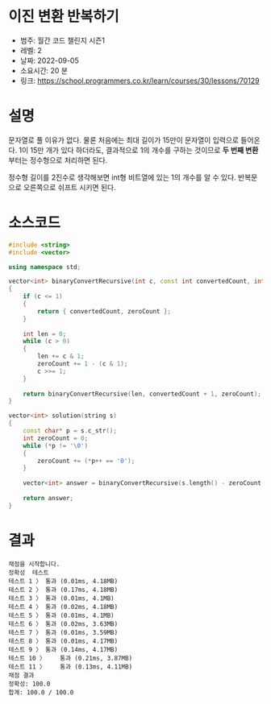# 이진 변환 반복하기
* 범주: 월간 코드 챌린지 시즌1
* 레벨: 2
* 날짜: 2022-09-05
* 소요시간: 20 분
* 링크: https://school.programmers.co.kr/learn/courses/30/lessons/70129

# 설명
문자열로 풀 이유가 없다. 물론 처음에는 최대 길이가 15만이 문자열이 입력으로 들어온다. 1이 15만 개가 있다 하더라도, 결과적으로 1의 개수를 구하는 것이므로 **두 번째 변환**부터는 정수형으로 처리하면 된다.

정수형 길이를 2진수로 생각해보면 int형 비트열에 있는 1의 개수를 알 수 있다. 반복문으로 오른쪽으로 쉬프트 시키면 된다.

# 소스코드
```cpp
#include <string>
#include <vector>

using namespace std;

vector<int> binaryConvertRecursive(int c, const int convertedCount, int zeroCount)
{
    if (c <= 1)
    {
        return { convertedCount, zeroCount };
    }
    
    int len = 0;
    while (c > 0)
    {
        len += c & 1;
        zeroCount += 1 - (c & 1);
        c >>= 1;
    }
    
    return binaryConvertRecursive(len, convertedCount + 1, zeroCount);
}

vector<int> solution(string s)
{
    const char* p = s.c_str();
    int zeroCount = 0;
    while (*p != '\0')
    {
        zeroCount += (*p++ == '0');
    }
    
    vector<int> answer = binaryConvertRecursive(s.length() - zeroCount /* 1의 개수 */, 1, zeroCount);
    
    return answer;
}
```

# 결과
```
채점을 시작합니다.
정확성  테스트
테스트 1 〉	통과 (0.01ms, 4.18MB)
테스트 2 〉	통과 (0.17ms, 4.18MB)
테스트 3 〉	통과 (0.01ms, 4.1MB)
테스트 4 〉	통과 (0.02ms, 4.18MB)
테스트 5 〉	통과 (0.01ms, 4.1MB)
테스트 6 〉	통과 (0.02ms, 3.63MB)
테스트 7 〉	통과 (0.01ms, 3.59MB)
테스트 8 〉	통과 (0.01ms, 4.17MB)
테스트 9 〉	통과 (0.14ms, 4.17MB)
테스트 10 〉	통과 (0.21ms, 3.87MB)
테스트 11 〉	통과 (0.13ms, 4.11MB)
채점 결과
정확성: 100.0
합계: 100.0 / 100.0
```